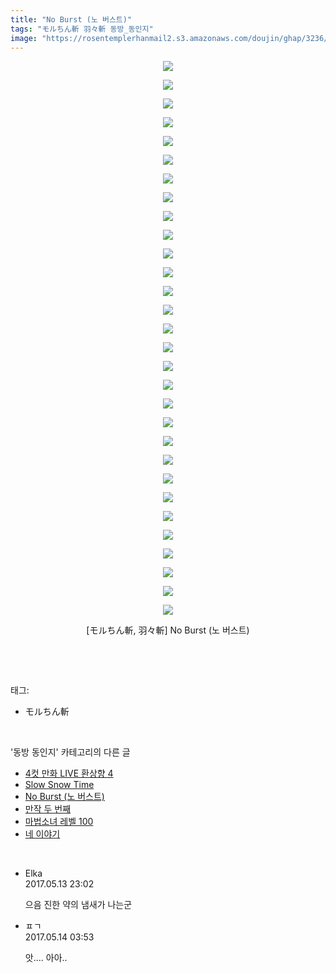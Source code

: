 ```yaml
---
title: "No Burst (노 버스트)"
tags: "モルちん斬 羽々斬 동방_동인지"
image: "https://rosentemplerhanmail2.s3.amazonaws.com/doujin/ghap/3236/001.jpg"
---
```

<div class="article">
<p style="text-align: center; clear: none; float: none;"><img src="{{ site.imgserver12 }}/ghap/3236/001.jpg"/></p>
<p style="text-align: center; clear: none; float: none;"><img src="{{ site.imgserver12 }}/ghap/3236/002.jpg"/></p>
<p style="text-align: center; clear: none; float: none;"><img src="{{ site.imgserver12 }}/ghap/3236/003.jpg"/></p>
<p style="text-align: center; clear: none; float: none;"><img src="{{ site.imgserver12 }}/ghap/3236/004.jpg"/></p>
<p style="text-align: center; clear: none; float: none;"><img src="{{ site.imgserver12 }}/ghap/3236/005.jpg"/></p>
<p style="text-align: center; clear: none; float: none;"><img src="{{ site.imgserver12 }}/ghap/3236/006.jpg"/></p>
<p style="text-align: center; clear: none; float: none;"><img src="{{ site.imgserver12 }}/ghap/3236/007.jpg"/></p>
<p style="text-align: center; clear: none; float: none;"><img src="{{ site.imgserver12 }}/ghap/3236/008.jpg"/></p>
<p style="text-align: center; clear: none; float: none;"><img src="{{ site.imgserver12 }}/ghap/3236/009.jpg"/></p>
<p style="text-align: center; clear: none; float: none;"><img src="{{ site.imgserver12 }}/ghap/3236/010.jpg"/></p>
<p style="text-align: center; clear: none; float: none;"><img src="{{ site.imgserver12 }}/ghap/3236/011.jpg"/></p>
<p style="text-align: center; clear: none; float: none;"><img src="{{ site.imgserver12 }}/ghap/3236/012.jpg"/></p>
<p style="text-align: center; clear: none; float: none;"><img src="{{ site.imgserver12 }}/ghap/3236/013.jpg"/></p>
<p style="text-align: center; clear: none; float: none;"><img src="{{ site.imgserver12 }}/ghap/3236/014.jpg"/></p>
<p style="text-align: center; clear: none; float: none;"><img src="{{ site.imgserver12 }}/ghap/3236/015.jpg"/></p>
<p style="text-align: center; clear: none; float: none;"><img src="{{ site.imgserver12 }}/ghap/3236/016.jpg"/></p>
<p style="text-align: center; clear: none; float: none;"><img src="{{ site.imgserver12 }}/ghap/3236/017.jpg"/></p>
<p style="text-align: center; clear: none; float: none;"><img src="{{ site.imgserver12 }}/ghap/3236/018.jpg"/></p>
<p style="text-align: center; clear: none; float: none;"><img src="{{ site.imgserver12 }}/ghap/3236/019.jpg"/></p>
<p style="text-align: center; clear: none; float: none;"><img src="{{ site.imgserver12 }}/ghap/3236/020.jpg"/></p>
<p style="text-align: center; clear: none; float: none;"><img src="{{ site.imgserver12 }}/ghap/3236/021.jpg"/></p>
<p style="text-align: center; clear: none; float: none;"><img src="{{ site.imgserver12 }}/ghap/3236/022.jpg"/></p>
<p style="text-align: center; clear: none; float: none;"><img src="{{ site.imgserver12 }}/ghap/3236/023.jpg"/></p>
<p style="text-align: center; clear: none; float: none;"><img src="{{ site.imgserver12 }}/ghap/3236/024.jpg"/></p>
<p style="text-align: center; clear: none; float: none;"><img src="{{ site.imgserver12 }}/ghap/3236/025.jpg"/></p>
<p style="text-align: center; clear: none; float: none;"><img src="{{ site.imgserver12 }}/ghap/3236/026.jpg"/></p>
<p style="text-align: center; clear: none; float: none;"><img src="{{ site.imgserver12 }}/ghap/3236/027.jpg"/></p>
<p style="text-align: center; clear: none; float: none;"><img src="{{ site.imgserver12 }}/ghap/3236/028.jpg"/></p>
<p style="text-align: center; clear: none; float: none;"><img src="{{ site.imgserver12 }}/ghap/3236/029.jpg"/></p>
<p style="text-align: center; clear: none; float: none;"><img src="{{ site.imgserver12 }}/ghap/3236/030.jpg"/></p>
<p style="text-align: center; clear: none; float: none;">[モルちん斬, 羽々斬] No Burst (노 버스트)</p>
<p><br/></p>
</div><br/>
<div class="tagTrail">
<p>태그: </p>
<ul>
<li>モルちん斬</li>
</ul>
</div><br/>
<div class="another">
<p>'동방 동인지' 카테고리의 다른 글</p>
<ul>
<li><a href="/ghap_3238">4컷 만화 LIVE 환상향 4</a></li>
<li><a href="/ghap_3237">Slow Snow Time</a></li>
<li><a href="/ghap_3236">No Burst (노 버스트)</a></li>
<li><a href="/ghap_3235">만작 두 번째</a></li>
<li><a href="/ghap_3234">마법소녀 레벨 100</a></li>
<li><a href="/ghap_3231">네 이야기</a></li>
</ul>
</div><br/>
<div class="cb_module cb_fluid">
<div class="cb_wrt cb_profile">
<div class="comment">
<ul>
<li class="cb_thumb_off" id="comment14988253">
<div class="cb_comment_area">
<div class="cb_info_area">
<div class="cb_section">
<span class="cb_nick_name">Elka</span>
</div>
<div class="cb_section">
<span class="cb_date">2017.05.13 23:02 </span>
</div>
</div>
<div class="cb_dsc_comment">
<p class="cb_dsc">
											으음 진한 약의 냄새가 나는군
										</p>
</div>
</div></li>
<li class="cb_thumb_off" id="comment14988386">
<div class="cb_comment_area">
<div class="cb_info_area">
<div class="cb_section">
<span class="cb_nick_name">ㅍㄱ</span>
</div>
<div class="cb_section">
<span class="cb_date">2017.05.14 03:53 </span>
</div>
</div>
<div class="cb_dsc_comment">
<p class="cb_dsc">
											앗.... 아아..
										</p>
</div>
</div></li>
</ul>
</div>
</div><!-- commentList close -->
</div><br/>
